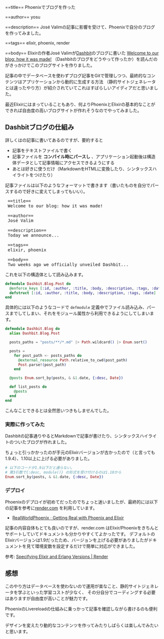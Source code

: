 ==title==
Phoenixでブログを作った

==author==
yosu

==description==
José Valimの記事に影響を受けて、Phoenixで自分のブログを作ってみました。

==tags==
elixir, phoenix, render

==body==
Elixirの作者José Valimが[Dashbit](https://dashbit.co/)のブログに書いた
[Welcome to our blog: how it was made!](https://dashbit.co/blog/welcome-to-our-blog-how-it-was-made)
（Dashbitのブログをどうやって作ったか）を読んだのがきっかけでこのブログサイトを作りました。

記事の中でデータベースを使わずブログ記事をGitで管理しつつ、最終的なコンテンツはアプリケーションから動的に生成する方法
（静的サイトジェネレータとは違ったやり方）が紹介されていてこれはすばらしいアイディアだと思いました。

最近Elixirにはまっていることもあり、何よりPhoenixとElixirの基本的なことができれば自由度の高いブログサイトが作れそうなのでやってみました。

## Dashbitブログの仕組み

詳しくはの記事に書いてあるのですが、要約すると

- 記事をテキストファイルで書く
- 記事ファイルを **コンパイル時にパースし** 、アプリケーション起動後は構造体データとして記事情報にアクセスできるようにする
- あとは好きに使うだけ（MarkdownをHTMLに変換したり、シンタックスハイライトをつけたり）


記事ファイルは以下のようなフォーマットで書きます（書いたものを自分でパースするので好きに変えてしまってもいい）。

<pre>
 ==title==
 Welcome to our blog: how it was made!

 ==author==
 José Valim

 ==description==
 Today we announce...

 ==tags==
 elixir, phoenix

 ==body==
 Two weeks ago we officially unveiled Dashbit...
</pre>

これを以下の構造体として読み込みます。

```elixir
defmodule Dashbit.Blog.Post do
  @enforce_keys [:id, :author, :title, :body, :description, :tags, :date]
  defstruct [:id, :author, :title, :body, :description, :tags, :date]
end
```

具体的には以下のようなコードで `defmodule` 定義中でファイル読み込み、パースまでしてしまい、それをモジュール属性から利用できるようにしてしまいます。

```elixir
defmodule Dashbit.Blog do
  alias Dashbit.Blog.Post

  posts_paths = "posts/**/*.md" |> Path.wildcard() |> Enum.sort()

  posts =
    for post_path <- posts_paths do
      @external_resource Path.relative_to_cwd(post_path)
      Post.parse!(post_path)
    end

  @posts Enum.sort_by(posts, & &1.date, {:desc, Date})

  def list_posts do
    @posts
  end
end
```

こんなことできるとは全然思いつきもしませんでした。

### 実際に作ってみた

Dashbitの記事通りやるとMarkdownで記事が書けたり、シンタックスハイライトのついたブログが作れました。

ちょっと引っかかったのが手元のElixirバージョンが古かったので（と言っても1.9.4）、1.10以上に上げる必要がありました。

```elixir
# 以下のコードが1.9以下だと通らない。
# 第3引数で{:desc, module()} の形式を受け付けるのは1.10から
Enum.sort_by(posts, & &1.date, {:desc, Date})
```

### デプロイ

Phoenixのデプロイが初めてだったのでちょっと迷いましたが、最終的には以下の記事を参考に[render.com](https://render.com/) を利用しています。

- [RealWorldPhoenix · Getting Real with Phoenix and Elixir](https://realworldphoenix.com/blog/2019-12-31/lets_deploy)

記事の内容自体もとても良いのですが、render.com はElixir/Phoenixをきちんとサポートしていてドキュメントも分かりやすくてよかったです。
デフォルトのElixirバージョンは1.9だったため、バージョンを上げる必要がありましたがドキュメントを見て環境変数を設定するだけで簡単に対応ができました。

参考: [Specifying Elixir and Erlang Versions | Render](https://render.com/docs/elixir-erlang-versions)

## 感想

このやり方はデータベースを使わないので運用が楽なこと、静的サイトジェネレータを学ぶといった学習コストが少なく、
その分自分でコーディングする必要はありますが自由度が高いことが魅力です。

PhoenixのLivereloadの仕組みに乗っかって記事を確認しながら書けるのも便利です。

デザインを変えたり動的なコンテンツを作ってみたりしばらくは楽しんでみたいと思います。
